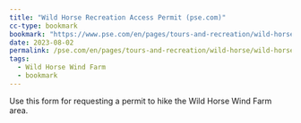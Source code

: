 ```yaml
---
title: "Wild Horse Recreation Access Permit (pse.com)"
cc-type: bookmark
bookmark: "https://www.pse.com/en/pages/tours-and-recreation/wild-horse/wild-horse-access-request"
date: 2023-08-02
permalink: /pse.com/en/pages/tours-and-recreation/wild-horse/wild-horse-access-request
tags:
  - Wild Horse Wind Farm
  - bookmark
---
```

Use this form for requesting a permit to hike the Wild Horse Wind Farm area.